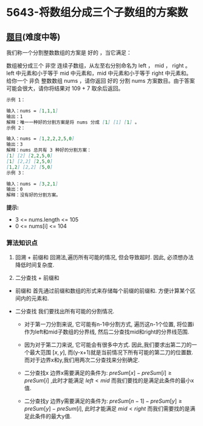 # 5643-将数组分成三个子数组的方案数

## [题目](https://leetcode-cn.com/problems/ways-to-split-array-into-three-subarrays/)(难度中等)

我们称一个分割整数数组的方案是 好的 ，当它满足：

数组被分成三个 非空 连续子数组，从左至右分别命名为 left ， mid ， right 。
left 中元素和小于等于 mid 中元素和，mid 中元素和小于等于 right 中元素和。
给你一个 非负 整数数组 nums ，请你返回 好的 分割 nums 方案数目。由于答案可能会很大，请你将结果对 109 + 7 取余后返回。

~~~markdown
示例 1：

输入：nums = [1,1,1]
输出：1
解释：唯一一种好的分割方案是将 nums 分成 [1] [1] [1] 。
示例 2：

输入：nums = [1,2,2,2,5,0]
输出：3
解释：nums 总共有 3 种好的分割方案：
[1] [2] [2,2,5,0]
[1] [2,2] [2,5,0]
[1,2] [2,2] [5,0]
示例 3：

输入：nums = [3,2,1]
输出：0
解释：没有好的分割方案。
~~~

**提示:**
- 3 <= nums.length <= 105
- 0 <= nums[i] <= 104

### 算法知识点
1. 回溯 + 前缀和
回溯法,遍历所有可能的情况, 但会导致超时.
因此, 必须想办法降低时间复杂度.

2. 二分查找 + 前缀和

- 前缀和
首先通过前缀和数组的形式来存储每个前缀的前缀和. 方便计算某个区间内的元素和.

- 二分查找
我们要找出所有可能的分割情况.

    - 对于第一刀分割来说, 它可能有n-1中分割方式, 遍历这n-1个位置, 将位置i作为left和mid子数组的分界线, 然后二分查找mid和right的分界线范围.

    - 因为对于第二刀来说, 它可能会有很多中方式. 因此,我们要求出第二刀的一个最大范围 $[x,y]$, 而(y-x+1)就是当前情况下所有可能的第二刀的位置数. 而对于边界x和y,我们用两次二分查找来分别确定.

    - 二分查找x
    边界x需要满足的条件为:
    $preSum[x] - preSum[i] \ge preSum[i]$ ,此时才能满足 $left < mid$
    而我们要找的是满足此条件的最小x值.

    - 二分查找y
    边界y需要满足的条件为:
    $preSum[n-1] - preSum[y] \ge preSum[y] - preSum[i]$, 此时才能满足 $mid < right$
    而我们需要找的是满足此条件的最大y值.